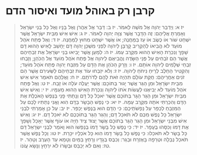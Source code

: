 # קרבן רק באוהל מועד ואיסור הדם

> יז א: וַיְדַבֵּר יְהוָה אֶל מֹשֶׁה לֵּאמֹר.
> יז ב: דַּבֵּר אֶל אַהֲרֹן וְאֶל בָּנָיו וְאֶל כָּל בְּנֵי יִשְׂרָאֵל וְאָמַרְתָּ אֲלֵיהֶם:  זֶה הַדָּבָר אֲשֶׁר צִוָּה יְהוָה לֵאמֹר.
> יז ג: אִישׁ אִישׁ מִבֵּית יִשְׂרָאֵל אֲשֶׁר יִשְׁחַט שׁוֹר אוֹ כֶשֶׂב אוֹ עֵז בַּמַּחֲנֶה; אוֹ אֲשֶׁר יִשְׁחַט מִחוּץ לַמַּחֲנֶה.
> יז ד: וְאֶל פֶּתַח אֹהֶל מוֹעֵד לֹא הֱבִיאוֹ לְהַקְרִיב קָרְבָּן לַיהוָה לִפְנֵי מִשְׁכַּן יְהוָה דָּם יֵחָשֵׁב לָאִישׁ הַהוּא דָּם שָׁפָךְ וְנִכְרַת הָאִישׁ הַהוּא מִקֶּרֶב עַמּוֹ.
> יז ה: לְמַעַן אֲשֶׁר יָבִיאוּ בְּנֵי יִשְׂרָאֵל אֶת זִבְחֵיהֶם אֲשֶׁר הֵם זֹבְחִים עַל פְּנֵי הַשָּׂדֶה וֶהֱבִיאֻם לַיהוָה אֶל פֶּתַח אֹהֶל מוֹעֵד אֶל הַכֹּהֵן; וְזָבְחוּ זִבְחֵי שְׁלָמִים לַיהוָה אוֹתָם.
> יז ו: וְזָרַק הַכֹּהֵן אֶת הַדָּם עַל מִזְבַּח יְהוָה פֶּתַח אֹהֶל מוֹעֵד; וְהִקְטִיר הַחֵלֶב לְרֵיחַ נִיחֹחַ לַיהוָה.
> יז ז: וְלֹא יִזְבְּחוּ עוֹד אֶת זִבְחֵיהֶם לַשְּׂעִירִם אֲשֶׁר הֵם זֹנִים אַחֲרֵיהֶם:  חֻקַּת עוֹלָם תִּהְיֶה זֹּאת לָהֶם לְדֹרֹתָם.
> יז ח: וַאֲלֵהֶם תֹּאמַר אִישׁ אִישׁ מִבֵּית יִשְׂרָאֵל וּמִן הַגֵּר אֲשֶׁר יָגוּר בְּתוֹכָם:  אֲשֶׁר יַעֲלֶה עֹלָה אוֹ זָבַח.
> יז ט: וְאֶל פֶּתַח אֹהֶל מוֹעֵד לֹא יְבִיאֶנּוּ לַעֲשׂוֹת אֹתוֹ לַיהוָה וְנִכְרַת הָאִישׁ הַהוּא מֵעַמָּיו.
> יז י: וְאִישׁ אִישׁ מִבֵּית יִשְׂרָאֵל וּמִן הַגֵּר הַגָּר בְּתוֹכָם אֲשֶׁר יֹאכַל כָּל דָּם וְנָתַתִּי פָנַי בַּנֶּפֶשׁ הָאֹכֶלֶת אֶת הַדָּם וְהִכְרַתִּי אֹתָהּ מִקֶּרֶב עַמָּהּ.
> יז יא: כִּי נֶפֶשׁ הַבָּשָׂר בַּדָּם הִוא וַאֲנִי נְתַתִּיו לָכֶם עַל הַמִּזְבֵּחַ לְכַפֵּר עַל נַפְשֹׁתֵיכֶם:  כִּי הַדָּם הוּא בַּנֶּפֶשׁ יְכַפֵּר.
> יז יב: עַל כֵּן אָמַרְתִּי לִבְנֵי יִשְׂרָאֵל כָּל נֶפֶשׁ מִכֶּם לֹא תֹאכַל דָּם; וְהַגֵּר הַגָּר בְּתוֹכְכֶם לֹא יֹאכַל דָּם.
> יז יג: וְאִישׁ אִישׁ מִבְּנֵי יִשְׂרָאֵל וּמִן הַגֵּר הַגָּר בְּתוֹכָם אֲשֶׁר יָצוּד צֵיד חַיָּה אוֹ עוֹף אֲשֶׁר יֵאָכֵל וְשָׁפַךְ אֶת דָּמוֹ וְכִסָּהוּ בֶּעָפָר.
> יז יד: כִּי נֶפֶשׁ כָּל בָּשָׂר דָּמוֹ בְנַפְשׁוֹ הוּא וָאֹמַר לִבְנֵי יִשְׂרָאֵל דַּם כָּל בָּשָׂר לֹא תֹאכֵלוּ:  כִּי נֶפֶשׁ כָּל בָּשָׂר דָּמוֹ הִוא כָּל אֹכְלָיו יִכָּרֵת.
> יז טו: וְכָל נֶפֶשׁ אֲשֶׁר תֹּאכַל נְבֵלָה וּטְרֵפָה בָּאֶזְרָח וּבַגֵּר:  וְכִבֶּס בְּגָדָיו וְרָחַץ בַּמַּיִם וְטָמֵא עַד הָעֶרֶב וְטָהֵר.
> יז טז: וְאִם לֹא יְכַבֵּס וּבְשָׂרוֹ לֹא יִרְחָץ וְנָשָׂא עֲוֹנוֹ. 
 

